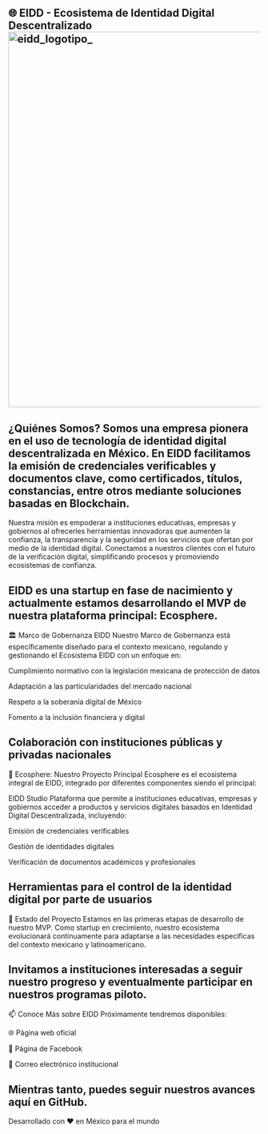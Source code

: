 🌐 EIDD - Ecosistema de Identidad Digital Descentralizado
<img width="1000" height="750" alt="eidd_logotipo_" src="https://github.com/user-attachments/assets/2dfff1dc-66ef-42f6-b58d-78b06c070944" />
---
¿Quiénes Somos?
Somos una empresa pionera en el uso de tecnología de identidad digital descentralizada en México. En EIDD facilitamos la emisión de credenciales verificables y documentos clave, como certificados, títulos, constancias, entre otros mediante soluciones basadas en Blockchain.
---
Nuestra misión es empoderar a instituciones educativas, empresas y gobiernos al ofrecerles herramientas innovadoras que aumenten la confianza, la transparencia y la seguridad en los servicios que ofertan por medio de la identidad digital. Conectamos a nuestros clientes con el futuro de la verificación digital, simplificando procesos y promoviendo ecosistemas de confianza.

EIDD es una startup en fase de nacimiento y actualmente estamos desarrollando el MVP de nuestra plataforma principal: Ecosphere.
---
🏛️ Marco de Gobernanza EIDD
Nuestro Marco de Gobernanza está específicamente diseñado para el contexto mexicano, regulando y gestionando el Ecosistema EIDD con un enfoque en:

Cumplimiento normativo con la legislación mexicana de protección de datos

Adaptación a las particularidades del mercado nacional

Respeto a la soberanía digital de México

Fomento a la inclusión financiera y digital

Colaboración con instituciones públicas y privadas nacionales
---
🌟 Ecosphere: Nuestro Proyecto Principal
Ecosphere es el ecosistema integral de EIDD, integrado por diferentes componentes siendo el principal:

EIDD Studio
Plataforma que permite a instituciones educativas, empresas y gobiernos acceder a productos y servicios digitales basados en Identidad Digital Descentralizada, incluyendo:

Emisión de credenciales verificables

Gestión de identidades digitales

Verificación de documentos académicos y profesionales

Herramientas para el control de la identidad digital por parte de usuarios
---
🚀 Estado del Proyecto
Estamos en las primeras etapas de desarrollo de nuestro MVP. Como startup en crecimiento, nuestro ecosistema evolucionará continuamente para adaptarse a las necesidades específicas del contexto mexicano y latinoamericano.

Invitamos a instituciones interesadas a seguir nuestro progreso y eventualmente participar en nuestros programas piloto.
---
📫 Conoce Más sobre EIDD
Próximamente tendremos disponibles:

🌐 Página web oficial

📱 Página de Facebook

📧 Correo electrónico institucional

Mientras tanto, puedes seguir nuestros avances aquí en GitHub.
---
Desarrollado con ❤️ en México para el mundo
